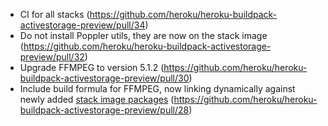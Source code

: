 - CI for all stacks (https://github.com/heroku/heroku-buildpack-activestorage-preview/pull/34)
- Do not install Poppler utils, they are now on the stack image (https://github.com/heroku/heroku-buildpack-activestorage-preview/pull/32)
- Upgrade FFMPEG to version 5.1.2 (https://github.com/heroku/heroku-buildpack-activestorage-preview/pull/30)
- Include build formula for FFMPEG, now linking dynamically against newly added [stack image packages](https://devcenter.heroku.com/changelog-items/2547) (https://github.com/heroku/heroku-buildpack-activestorage-preview/pull/28)
